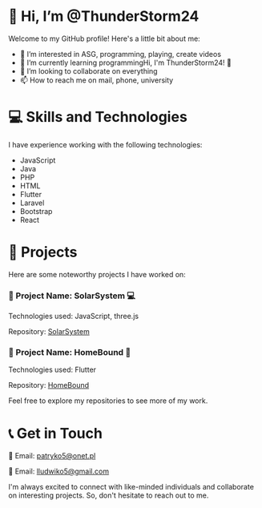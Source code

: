 # 👋 Hi, I’m @ThunderStorm24

Welcome to my GitHub profile! Here's a little bit about me:

- 👀 I’m interested in ASG, programming, playing, create videos
- 🌱 I’m currently learning programmingHi, I'm ThunderStorm24! 👋
- 💞️ I’m looking to collaborate on everything
- 📫 How to reach me on mail, phone, university

# 💻 Skills and Technologies

I have experience working with the following technologies:

- JavaScript
- Java
- PHP
- HTML
- Flutter
- Laravel
- Bootstrap
- React

# 📁 Projects

Here are some noteworthy projects I have worked on:

### 💾 Project Name: SolarSystem 💻

Technologies used: JavaScript, three.js

Repository: [SolarSystem](https://github.com/ThunderStorm24/Solar_System)

### 💾 Project Name: HomeBound 📱

Technologies used: Flutter

Repository: [HomeBound](https://github.com/ThunderStorm24/HomeBound)


Feel free to explore my repositories to see more of my work.

# 📞 Get in Touch 

📧 Email: patryko5@onet.pl

📧 Email: lludwiko5@gmail.com


I'm always excited to connect with like-minded individuals and collaborate on interesting projects. So, don't hesitate to reach out to me.

<!---
ThunderStorm24/ThunderStorm24 is a ✨ special ✨ repository because its `README.md` (this file) appears on your GitHub profile.
You can click the Preview link to take a look at your changes.
--->
